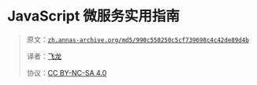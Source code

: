 # JavaScript 微服务实用指南

> 原文：[`zh.annas-archive.org/md5/990c550250c5cf739698c4c42de89d4b`](https://zh.annas-archive.org/md5/990c550250c5cf739698c4c42de89d4b)
> 
> 译者：[飞龙](https://github.com/wizardforcel)
> 
> 协议：[CC BY-NC-SA 4.0](http://creativecommons.org/licenses/by-nc-sa/4.0/)